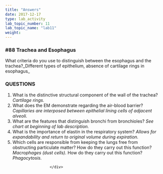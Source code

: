 ```yaml
---
title: "Answers"
date: 2017-12-17
type: lab_activity
lab_topic_number: 11
lab_topic_name: "lab11"
weight: 
---
```

<div class="entrybody">
						<h3>#88 Trachea and Esophagus</h3>

<p>What criteria do you use to distinguish between the esophagus and the trachea?_Different types of epithelium, absence of cartilage rings in esophagus_</p>

<h3><span class="caps">QUESTIONS</span></h3>


<ol>
<li>What is the distinctive structural component of the wall of the trachea? <em>Cartilage rings.</em></li>
<li>What does the EM demonstrate regarding the air-blood barrier? <em>Capillaries are interposed between epithelial lining cells of adjacent alveoli.</em></li>
<li>What are the features that distinguish bronchi from bronchioles?  <em>See chart at beginning of lab description.</em></li>
<li>What is the importance of elastin in the respiratory system? <em>Allows for expandability and return to original volume during expiration.</em></li>
<li>Which cells are responsible from keeping the lungs free from obstructing particulate matter?  How do they carry out this function? <em>Macrophages (dust cells).</em>  How do they carry out this function?  <em>Phagocytosis.</em></li>
</ol>


						
						
						</div>